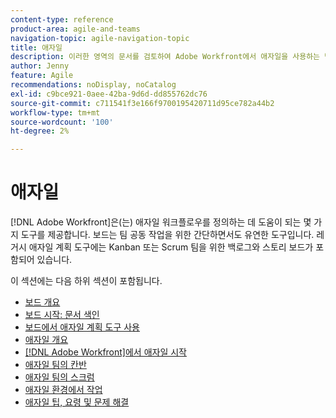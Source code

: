 ```yaml
---
content-type: reference
product-area: agile-and-teams
navigation-topic: agile-navigation-topic
title: 애자일
description: 이러한 영역의 문서를 검토하여 Adobe Workfront에서 애자일을 사용하는 방법을 알아보십시오.
author: Jenny
feature: Agile
recommendations: noDisplay, noCatalog
exl-id: c9bce921-0aee-42ba-9d6d-dd855762dc76
source-git-commit: c711541f3e166f9700195420711d95ce782a44b2
workflow-type: tm+mt
source-wordcount: '100'
ht-degree: 2%

---
```


# 애자일

[!DNL Adobe Workfront]은(는) 애자일 워크플로우를 정의하는 데 도움이 되는 몇 가지 도구를 제공합니다. 보드는 팀 공동 작업을 위한 간단하면서도 유연한 도구입니다. 레거시 애자일 계획 도구에는 Kanban 또는 Scrum 팀을 위한 백로그와 스토리 보드가 포함되어 있습니다.

이 섹션에는 다음 하위 섹션이 포함됩니다.

* [보드 개요](../agile/boards-overview.md)
* [보드 시작: 문서 색인](../agile/get-started-with-boards/get-started-with-boards.md)
* [보드에서 애자일 계획 도구 사용](/help/quicksilver/agile/use-boards-agile-planning-tools/agile-planning-tools-overview.md)
* [애자일 개요](../agile/agile-overview.md)
* [ [!DNL Adobe Workfront]에서 애자일 시작](../agile/get-started-with-agile-in-workfront/get-started-with-agile.md)
* [애자일 팀의 칸반](../agile/use-kanban-in-an-agile-team/using-kanban-in-an-agile-team.md)
* [애자일 팀의 스크럼](../agile/use-scrum-in-an-agile-team/scrum-in-an-agile-team.md)
* [애자일 환경에서 작업](../agile/work-in-an-agile-environment/work-in-an-agile-environment.md)
* [애자일 팁, 요령 및 문제 해결](../agile/tips-tricks-and-troubleshooting/tips-tricks-troubleshooting-agile.md)
